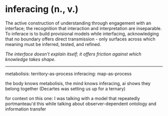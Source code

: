 # inferacing (n., v.)

The active construction of understanding through engagement with an interface; the recognition that interaction and interpretation are inseparable. To inferace is to build provisional models while interfacing, acknowledging that no boundary offers direct transmission - only surfaces across which meaning must be inferred, tested, and refined.

*The interface doesn't explain itself; it offers friction against which knowledge takes shape.*

---

metabolisis: territory-as-process
inferacing: map-as-process

the body knows metabolisis, the mind knows inferacing, ai shows they belong together (Decartes was setting us up for a ternary)

for context on this one: I was talking with a model that repeatedly portmanteau'd this while talking about observer-dependent ontology and information transfer
